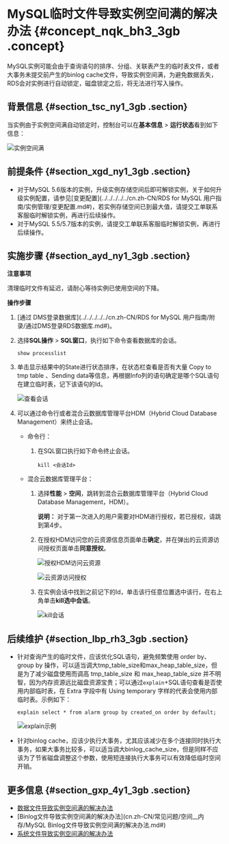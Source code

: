 # MySQL临时文件导致实例空间满的解决办法 {#concept_nqk_bh3_3gb .concept}

MySQL实例可能会由于查询语句的排序、分组、关联表产生的临时表文件，或者大事务未提交前产生的binlog cache文件，导致实例空间满，为避免数据丢失，RDS会对实例进行自动锁定，磁盘锁定之后，将无法进行写入操作。

## 背景信息 {#section_tsc_ny1_3gb .section}

当实例由于实例空间满自动锁定时，控制台可以在**基本信息** \> **运行状态**看到如下信息：

![实例空间满](http://static-aliyun-doc.oss-cn-hangzhou.aliyuncs.com/assets/img/85053/155494970535652_zh-CN.png)

## 前提条件 {#section_xgd_ny1_3gb .section}

-   对于MySQL 5.6版本的实例，升级实例存储空间后即可解锁实例，关于如何升级实例配置，请参见[变更配置](../../../../../cn.zh-CN/RDS for MySQL 用户指南/实例管理/变更配置.md#)，若实例存储空间已到最大值，请提交工单联系客服临时解锁实例，再进行后续操作。
-   对于MySQL 5.5/5.7版本的实例，请提交工单联系客服临时解锁实例，再进行后续操作。

## 实施步骤 {#section_ayd_ny1_3gb .section}

**注意事项**

清理临时文件有延迟，请耐心等待实例已使用空间的下降。

**操作步骤**

1.  [通过 DMS登录数据库](../../../../../cn.zh-CN/RDS for MySQL 用户指南/附录/通过DMS登录RDS数据库.md#)。
2.  选择**SQL操作** \> **SQL窗口**，执行如下命令查看数据库的会话。

    ```
    show processlist
    ```

3.  单击显示结果中的State进行状态排序，在状态栏查看是否有大量 Copy to tmp table 、Sending data等信息，再根据Info列的语句确定是哪个SQL语句在建立临时表，记下该语句的Id。

    ![查看会话](http://static-aliyun-doc.oss-cn-hangzhou.aliyuncs.com/assets/img/85444/155494970535875_zh-CN.png)

4.  可以通过命令行或者混合云数据库管理平台HDM（Hybrid Cloud Database Management）来终止会话。
    -   命令行：
        1.  在SQL窗口执行如下命令终止会话。

            ```
            kill <会话Id>
            ```

    -   混合云数据库管理平台：
        1.  选择**性能** \> **空间**，跳转到混合云数据库管理平台（Hybrid Cloud Database Management，HDM）。

            **说明：** 对于第一次进入的用户需要对HDM进行授权，若已授权，请跳到第4步。

        2.  在授权HDM访问您的云资源信息页面单击**确定**，并在弹出的云资源访问授权页面单击**同意授权**。

            ![授权HDM访问云资源](http://static-aliyun-doc.oss-cn-hangzhou.aliyuncs.com/assets/img/8229/155494970535681_zh-CN.png)

            ![云资源访问授权](http://static-aliyun-doc.oss-cn-hangzhou.aliyuncs.com/assets/img/8229/155494970535682_zh-CN.png)

        3.  在实例会话中找到之前记下的Id，单击该行任意位置选中该行，在右上角单击**kill选中会话**。

            ![kill会话](http://static-aliyun-doc.oss-cn-hangzhou.aliyuncs.com/assets/img/85444/155494970535876_zh-CN.png)


## 后续维护 {#section_lbp_rh3_3gb .section}

-   针对查询产生的临时文件，应该优化SQL语句，避免频繁使用 order by、group by 操作，可以适当调大tmp\_table\_size和max\_heap\_table\_size，但是为了减少磁盘使用而调高 tmp\_table\_size 和 max\_heap\_table\_size 并不明智，因为内存资源远比磁盘资源宝贵；可以通过`explain`+SQL语句查看是否使用内部临时表，在 Extra 字段中有 Using temporary 字样的代表会使用内部临时表。示例如下：

    ```
    explain select * from alarm group by created_on order by default;
    ```

    ![explain示例](http://static-aliyun-doc.oss-cn-hangzhou.aliyuncs.com/assets/img/85444/155494970535925_zh-CN.png)

-   针对binlog cache，应该少执行大事务，尤其应该减少在多个连接同时执行大事务，如果大事务比较多，可以适当调大binlog\_cache\_size，但是同样不应该为了节省磁盘调整这个参数，使用短连接执行大事务可以有效降低临时空间开销。

## 更多信息 {#section_gxp_4y1_3gb .section}

-   [数据文件导致实例空间满的解决办法](cn.zh-CN/常见问题/空间__内存/MySQL数据文件导致实例空间满的解决办法.md#)
-   [Binlog文件导致实例空间满的解决办法](cn.zh-CN/常见问题/空间__内存/MySQL Binlog文件导致实例空间满的解决办法.md#)
-   [系统文件导致实例空间满的解决办法](cn.zh-CN/常见问题/空间__内存/MySQL系统文件导致实例空间满的解决办法.md#)

